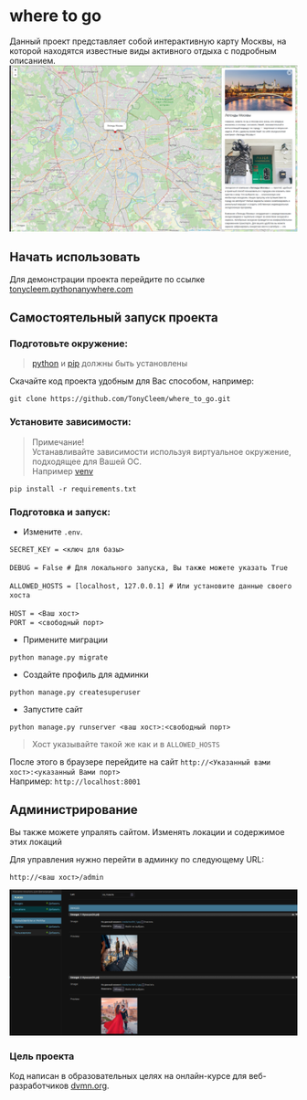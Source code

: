 # where to go 

Данный проект представляет собой интерактивную карту Москвы, на которой находятся известные виды активного отдыха с подробным описанием.
![alt text](static/demo.png)

## Начать использовать
Для демонстрации проекта перейдите по ссылке [tonycleem.pythonanywhere.com](tonycleem.pythonanywhere.com)


## Самостоятельный запуск проекта

### Подготовьте окружение:

>[python](https://www.python.org/) и [pip](https://pypi.org/project/pip/) должны быть установлены

Скачайте код проекта удобным для Вас способом, например:
```
git clone https://github.com/TonyCleem/where_to_go.git
```

### Установите зависимости:


>Примечание!  
Устанавливайте зависимости используя виртуальное окружение, подходящее для Вашей ОС.  
Например [venv](https://docs.python.org/3/library/venv.html)
```
pip install -r requirements.txt
```

### Подготовка и запуск:

- Измените `.env`.  
```
SECRET_KEY = <ключ для базы>

DEBUG = False # Для локального запуска, Вы также можете указать True

ALLOWED_HOSTS = [localhost, 127.0.0.1] # Или установите данные своего хоста

HOST = <Ваш хост>
PORT = <свободный порт>
```
- Примените миграции
```
python manage.py migrate
```

- Создайте профиль для админки
```
python manage.py createsuperuser
```
- Запустите сайт
```
python manage.py runserver <ваш хост>:<свободный порт>
```
>Хост указывайте такой же как и в `ALLOWED_HOSTS`  


После этого в браузере перейдите на сайт `http://<Указанный вами хост>:<указанный Вами порт>`  
Например: `http://localhost:8001`

## Администрирование
Вы также можете упралять сайтом. Изменять локации и содержимое этих локаций

Для управления нужно перейти в админку по следующему URL:
```
http://<ваш хост>/admin
```
![alt text](static/admin_demo.png)

### Цель проекта
Код написан в образовательных целях на онлайн-курсе для веб-разработчиков [dvmn.org](https://dvmn.org/).